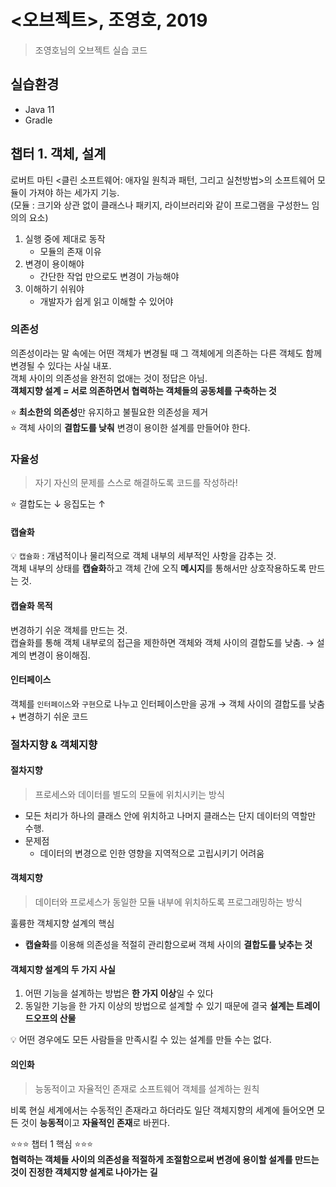 # <오브젝트>, 조영호, 2019
> 조영호님의 오브젝트 실습 코드

## 실습환경
- Java 11
- Gradle


## 챕터 1. 객체, 설계
로버트 마틴 <클린 소프트웨어: 애자일 원칙과 패턴, 그리고 실천방법>의 소프트웨어 모듈이 가져야 하는 세가지 기능.    
(모듈 : 크기와 상관 없이 클래스나 패키지, 라이브러리와 같이 프로그램을 구성한느 임의의 요소)  

1. 실행 중에 제대로 동작
   - 모듈의 존재 이유
2. 변경이 용이해야
   - 간단한 작업 만으로도 변경이 가능해야
3. 이해하기 쉬워야
   - 개발자가 쉽게 읽고 이해할 수 있어야
    

### 의존성
의존성이라는 말 속에는 어떤 객체가 변경될 때 그 객체에게 의존하는 다른 객체도 함께 변경될 수 있다는 사실 내포.  
객체 사이의 의존성을 완전히 없애는 것이 정답은 아님.  
**객체지향 설계 = 서로 의존하면서 협력하는 객체들의 공동체를 구축하는 것**
<br/>

⭐️ **최소한의 의존성**만 유지하고 불필요한 의존성을 제거      
⭐ 객체 사이의 **결합도를 낮춰** 변경이 용이한 설계를 만들어야 한다.  

### 자율성
> 자기 자신의 문제를 스스로 해결하도록 코드를 작성하라!  

⭐️ 결합도는 ↓ 응집도는 ↑

#### 캡슐화
💡 `캡슐화` : 개념적이나 물리적으로 객체 내부의 세부적인 사항을 감추는 것.    
객체 내부의 상태를 **캡슐화**하고 객체 간에 오직 **메시지**를 통해서만 상호작용하도록 만드는 것.

#### 캡슐화 목적
변경하기 쉬운 객체를 만드는 것.  
캡슐화를 통해 객체 내부로의 접근을 제한하면 객체와 객체 사이의 결합도를 낮춤. → 설계의 변경이 용이해짐.

#### 인터페이스
객체를 `인터페이스`와 `구현`으로 나누고 인터페이스만을 공개 → 객체 사이의 결합도를 낮춤 + 변경하기 쉬운 코드 


### 절차지향 & 객체지향
#### 절차지향
> 프로세스와 데이터를 별도의 모듈에 위치시키는 방식    

- 모든 처리가 하나의 클래스 안에 위치하고 나머지 클래스는 단지 데이터의 역할만 수행.
- 문제점
    - 데이터의 변경으로 인한 영향을 지역적으로 고립시키기 어려움


#### 객체지향
> 데이터와 프로세스가 동일한 모듈 내부에 위치하도록 프로그래밍하는 방식    

훌륭한 객체지향 설계의 핵심    
- **캡슐화**를 이용해 의존성을 적절히 관리함으로써 객체 사이의 **결합도를 낮추는 것**


#### 객체지향 설계의 두 가지 사실
1. 어떤 기능을 설계하는 방법은 **한 가지 이상**일 수 있다
2. 동일한 기능을 한 가지 이상의 방법으로 설계할 수 있기 때문에 결국 **설계는 트레이드오프의 산물**

💡 어떤 경우에도 모든 사람들을 만족시킬 수 있는 설계를 만들 수는 없다.  

#### 의인화
> 능동적이고 자율적인 존재로 소프트웨어 객체를 설계하는 원칙  

비록 현실 세계에서는 수동적인 존재라고 하더라도 일단 객체지향의 세계에 들어오면 모든 것이 **능동적**이고 **자율적인 존재**로 바뀐다.  

⭐️⭐️⭐️ 챕터 1 핵심 ⭐️⭐️⭐     
**협력하는 객체들 사이의 의존성을 적절하게 조절함으로써 변경에 용이할 설계를 만드는 것이 진정한 객체지향 설계로 나아가는 길**  

